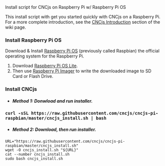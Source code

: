 Install script for CNCjs on Raspberry Pi w/ Raspberry Pi OS

This install script with get you started quickly with CNCjs on a Raspberry Pi. For a more complete introduction, see the [CNCjs Introduction](https://github.com/cncjs/cncjs/wiki/Introduction) section of the wiki page.

### Install Raspberry Pi OS

Download & Install [Raspberry Pi OS](https://www.raspberrypi.org/downloads/raspberry-pi-os/) (previously called Raspbian) the official operating system for the Raspberry Pi.

 1. Download [Raspberry Pi OS Lite](https://downloads.raspberrypi.org/raspios_lite_armhf_latest). 
 2. Then use [Raspberry Pi Imager](https://www.raspberrypi.org/downloads) to write the downloaded image to SD Card or Flash Drive. 

### Install CNCjs
- ##### Method 1: Donwload and run installer.
### `curl -sSL https://raw.githubusercontent.com/cncjs/cncjs-pi-raspbian/master/cncjs_install.sh | bash`

- ##### Method 2: Download, then run installer.
```
URL="https://raw.githubusercontent.com/cncjs/cncjs-pi-raspbian/master/cncjs_install.sh"
wget -O cncjs_install.sh "${URL}"
cat --number cncjs_install.sh
sudo bash cncjs_install.sh
```
